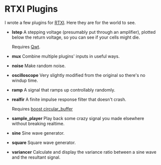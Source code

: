 RTXI Plugins
============

I wrote a few plugins for [RTXI](http://rtxi.org). Here they are for the world to see.

  * **Istep**
    A stepping voltage (presumably put through an amplifier), plotted below 
    the return voltage, so you can see if your cells might die.
    
    Requires [Qwt](http://qwt.sourceforge.net/).
  
  * **mux**
    Combine multiple plugins' inputs in useful ways.
  
  * **noise**
    Make random noise.
  
  * **oscilloscope**
    Very slightly modified from the original so there's no windup time.
  
  * **ramp**
    A signal that ramps up controllably randomly.
  
  * **realfir**
    A finite impulse response filter that doesn't crash.
    
    Requires [boost circular_buffer](http://www.boost.org/doc/libs/1_40_0/libs/circular_buffer/doc/circular_buffer.html)
  
  * **sample_player**
    Play back some crazy signal you made elsewhere without breaking realtime.
  
  * **sine**
    Sine wave generator.
  
  * **square**
    Square wave generator.
  
  * **variancer**
    Calculate and display the variance ratio between a sine wave and the 
    resultant signal.
